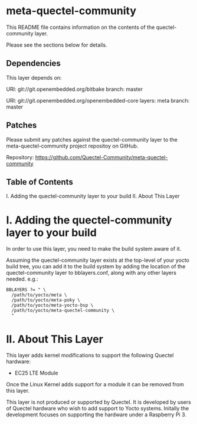# meta-quectel-community

This README file contains information on the contents of the
quectel-community layer.

Please see the sections below for details.

## Dependencies

This layer depends on:

  URI: git://git.openembedded.org/bitbake
  branch: master

  URI: git://git.openembedded.org/openembedded-core
  layers: meta
  branch: master


## Patches

Please submit any patches against the quectel-community layer to the
meta-quectel-community project repositoy on GitHub.

Repository: https://github.com/Quectel-Community/meta-quectel-community

## Table of Contents

  I. Adding the quectel-community layer to your build
 II. About This Layer

# I. Adding the quectel-community layer to your build

In order to use this layer, you need to make the build system aware of
it.

Assuming the quectel-community layer exists at the top-level of your
yocto build tree, you can add it to the build system by adding the
location of the quectel-community layer to bblayers.conf, along with any
other layers needed. e.g.:

```
BBLAYERS ?= " \
  /path/to/yocto/meta \
  /path/to/yocto/meta-poky \
  /path/to/yocto/meta-yocto-bsp \
  /path/to/yocto/meta-quectel-community \
  "
```

# II. About This Layer

This layer adds kernel modifications to support the following Quectel 
hardware: 

* EC25 LTE Module

Once the Linux Kernel adds support for a module it can be removed from 
this layer.

This layer is not produced or supported by Quectel.  It is developed by
users of Quectel hardware who wish to add support to Yocto systems.
Initally the development focuses on supporting the hardware under a 
Raspberry Pi 3.

